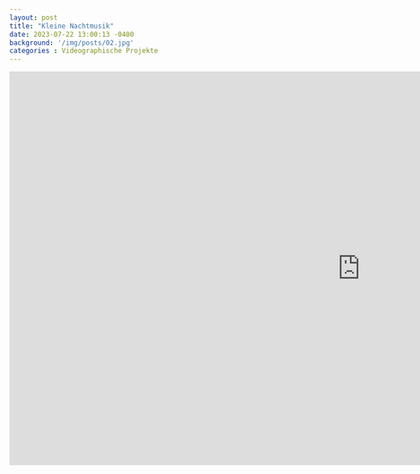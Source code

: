 ```yaml
---
layout: post
title: "Kleine Nachtmusik"
date: 2023-07-22 13:00:13 -0400
background: '/img/posts/02.jpg'
categories : Videographische Projekte
---
```


<iframe width="1250" height="703" src="https://www.youtube.com/embed/pz6QbSKmctA" title="Kleine Nachtmusik" frameborder="0" allow="accelerometer; autoplay; clipboard-write; encrypted-media; gyroscope; picture-in-picture; web-share" referrerpolicy="strict-origin-when-cross-origin" allowfullscreen></iframe>

